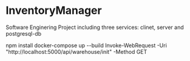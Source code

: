 # InventoryManager
Software Enginering Project including three services: clinet, server and postgresql-db

npm install
docker-compose up --build
Invoke-WebRequest -Uri "http://localhost:5000/api/warehouse/init" -Method GET